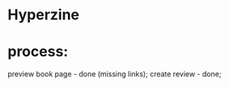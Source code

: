 Hyperzine
=========





process:
=========
preview book page - done (missing links);
create review - done;
